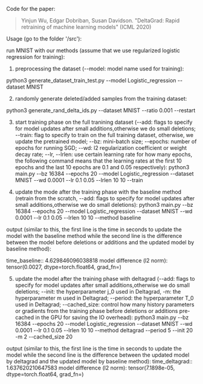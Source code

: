 Code for the paper:
> Yinjun Wu, Edgar Dobriban, Susan Davidson. "DeltaGrad: Rapid retraining of machine learning models" (ICML 2020)



Usage (go to the folder '/src'):

run MNIST with our methods (assume that we use regularized logistic regression for training):


1. preprocessing the dataset (--model: model name used for training):

python3 generate_dataset_train_test.py --model Logistic_regression --dataset MNIST


2. randomly generate deleted/added samples from the training dataset:

python3 generate_rand_delta_ids.py --dataset MNIST --ratio 0.001 --restart



3. start training phase on the full tranining dataset 
(--add: flags to specify for model updates after small additions,otherwise we do small deletions;  --train: flag to specify to train on the full training dataset, otherwise, we update the pretrained model; --bz: mini-batch size; --epochs: number of epochs for running SGD; --wd: l2 regularization coefficient or weight decay rate; --lr, --lrlen: use certain learning rate for how many epochs, the following command means that the learning rates at the first 10 epochs and the last 10 epochs are 0.1 and 0.05 respectively):
python3 main.py --bz 16384 --epochs 20 --model Logistic_regression --dataset MNIST --wd 0.0001  --lr 0.1 0.05  --lrlen 10 10  --train


4. update the mode after the training phase with the baseline method (retrain from the scratch, --add: flags to specify for model updates after small additions,otherwise we do small deletions):
python3 main.py --bz 16384 --epochs 20 --model Logistic_regression --dataset MNIST --wd 0.0001  --lr 0.1 0.05  --lrlen 10 10  --method baseline


output (similar to this, the first line is the time in seconds to update the model with the baseline method  while the second line is the difference between the model before deletions or additions and the updated model by baseline method):

time_baseline:: 4.629846096038818
model difference (l2 norm): tensor(0.0027, dtype=torch.float64, grad_fn=<SqrtBackward>)


5. update the model after the training phase with deltagrad (--add: flags to specify for model updates after small additions,otherwise we do small deletions; --init: the hyperparameter j_0 used in Deltagrad, -m: the hyperparameter m used in Deltagrad; --period: the hyperparameter T_0 used in Deltagrad; --cached_size: control how many history parameters or gradients from the training phase before deletions or additions pre-cached in the GPU for saving the IO overhead):
python3 main.py --bz 16384 --epochs 20 --model Logistic_regression --dataset MNIST --wd 0.0001  --lr 0.1 0.05  --lrlen 10 10  --method deltagrad --period 5 --init 20 -m 2 --cached_size 20


output (similar to this, the first line is the time in seconds to update the model while the second line is the difference between the updated model by deltagrad and the updated model by baseline method):
time_deltagrad:: 1.637620210647583
model difference (l2 norm): tensor(7.1898e-05, dtype=torch.float64, grad_fn=<SqrtBackward>)


